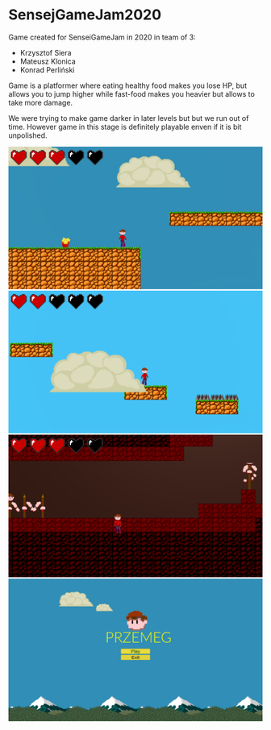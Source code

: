 # SensejGameJam2020

Game created for SenseiGameJam in 2020 in team of 3:
- Krzysztof Siera
- Mateusz Klonica
- Konrad Perliński

Game is a platformer where eating healthy food makes you lose HP, but allows you to jump higher while fast-food makes you heavier but allows to take more damage. 

We were trying to make game darker in later levels but but we run out of time. However game in this stage is definitely playable enven if it is bit unpolished.

![SS1](https://github.com/BlackMorzan/SensejGameJam2020/blob/master/ScSh/Game1.png)
![SS2](https://github.com/BlackMorzan/SensejGameJam2020/blob/master/ScSh/Game2.png)
![SS3](https://github.com/BlackMorzan/SensejGameJam2020/blob/master/ScSh/Game3.png)
![SS4](https://github.com/BlackMorzan/SensejGameJam2020/blob/master/ScSh/Game4.png)